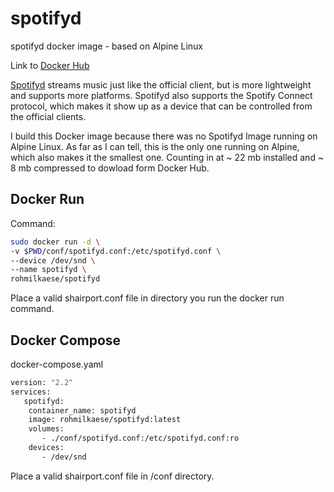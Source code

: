 # spotifyd
spotifyd docker image - based on Alpine Linux

Link to [Docker Hub](https://hub.docker.com/r/rohmilkaese/spotifyd)

[Spotifyd](https://github.com/Spotifyd/spotifyd) streams music just like the official client, but is more lightweight and supports more platforms. Spotifyd also supports the Spotify Connect protocol, which makes it show up as a device that can be controlled from the official clients.

I build this Docker image because there was no Spotifyd Image running on Alpine Linux. As far as I can tell, this is the only one running on Alpine, which also makes it the smallest one. Counting in at ~ 22 mb installed and ~ 8 mb compressed to dowload form Docker Hub.

## Docker Run

Command:

```bash
sudo docker run -d \
-v $PWD/conf/spotifyd.conf:/etc/spotifyd.conf \
--device /dev/snd \
--name spotifyd \
rohmilkaese/spotifyd
```
Place a valid shairport.conf file in directory you run the docker run command.

## Docker Compose

docker-compose.yaml
```bash
version: "2.2"
services:
   spotifyd:
    container_name: spotifyd
    image: rohmilkaese/spotifyd:latest
    volumes:
       - ./conf/spotifyd.conf:/etc/spotifyd.conf:ro
    devices:
       - /dev/snd
```
Place a valid shairport.conf file in /conf directory.
